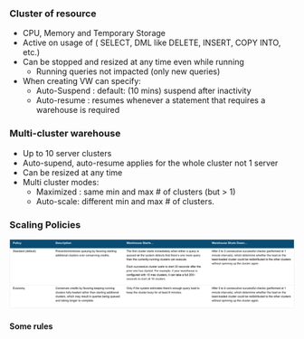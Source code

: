 ### Cluster of resource

- CPU, Memory and Temporary Storage
- Active on usage of ( SELECT, DML like DELETE, INSERT, COPY INTO, etc.)
- Can be stopped and resized at any time even while running
    - Running queries not impacted (only new queries)
- When creating VW can specify:
    - Auto-Suspend : default: (10 mins) suspend after inactivity
    - Auto-resume : resumes whenever a statement that requires a warehouse is required


### Multi-cluster warehouse

- Up to 10 server clusters
- Auto-supend, auto-resume applies for the whole cluster not 1 server
- Can be resized at any time
- Multi cluster modes:
   - Maximized : same min and max # of clusters (but > 1)
   - Auto-scale: different min and max # of clusters.

### Scaling Policies

![](/assets/policy.png)


#### Some rules

